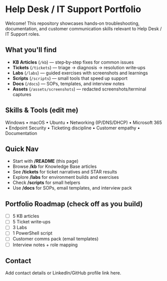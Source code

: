 # Help Desk / IT Support Portfolio

Welcome! This repository showcases hands‑on troubleshooting, documentation, and customer communication skills relevant to Help Desk / IT Support roles.

## What you'll find
- **KB Articles** (`/kb`) — step‑by‑step fixes for common issues
- **Tickets** (`/tickets`) — triage → diagnosis → resolution write‑ups
- **Labs** (`/labs`) — guided exercises with screenshots and learnings
- **Scripts** (`/scripts`) — small tools that speed up support
- **Docs** (`/docs`) — SOPs, templates, and interview notes
- **Assets** (`/assets/screenshots`) — redacted screenshots/terminal captures

## Skills & Tools (edit me)
Windows • macOS • Ubuntu • Networking (IP/DNS/DHCP) • Microsoft 365 • Endpoint Security • Ticketing discipline • Customer empathy • Documentation

## Quick Nav
- Start with **/README** (this page)
- Browse **/kb** for Knowledge Base articles
- See **/tickets** for ticket narratives and STAR results
- Explore **/labs** for environment builds and exercises
- Check **/scripts** for small helpers
- Use **/docs** for SOPs, email templates, and interview pack

## Portfolio Roadmap (check off as you build)
- [ ] 5 KB articles
- [ ] 5 Ticket write‑ups
- [ ] 3 Labs
- [ ] 1 PowerShell script
- [ ] Customer comms pack (email templates)
- [ ] Interview notes + role mapping

## Contact
Add contact details or LinkedIn/GitHub profile link here.